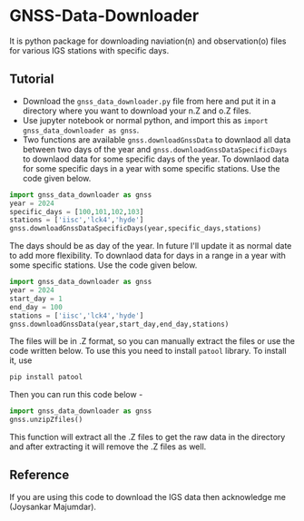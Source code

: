 # GNSS-Data-Downloader
It is python package for downloading naviation(n) and observation(o) files for various IGS stations with specific days.
## Tutorial
- Download the `gnss_data_downloader.py` file from here and put it in a directory where you want to download your n.Z and o.Z files.
- Use jupyter notebook or normal python, and import this as `import gnss_data_downloader as gnss`.
- Two functions are available `gnss.downloadGnssData` to downlaod all data between two days of the year and `gnss.downloadGnssDataSpecificDays` to downlaod data for some specific days of the year.
To downlaod data for some specific days in a year with some specific stations. Use the code given below.
```python
import gnss_data_downloader as gnss
year = 2024
specific_days = [100,101,102,103]
stations = ['iisc','lck4','hyde']
gnss.downloadGnssDataSpecificDays(year,specific_days,stations)
```
The days should be as day of the year. In future I'll update it as normal date to add more flexibility.
To downlaod data for days in a range in a year with some specific stations. Use the code given below.
```python
import gnss_data_downloader as gnss
year = 2024
start_day = 1
end_day = 100
stations = ['iisc','lck4','hyde']
gnss.downloadGnssData(year,start_day,end_day,stations)
```
The files will be in .Z format, so you can manually extract the files or use the code written below.
To use this you need to install `patool` library. To install it, use
```bash
pip install patool
```
Then you can run this code below -
```python
import gnss_data_downloader as gnss
gnss.unzipZfiles()
```
This function will extract all the .Z files to get the raw data in the directory and after extracting it will remove the .Z files as well.
## Reference
If you are using this code to download the IGS data then acknowledge me (Joysankar Majumdar).
